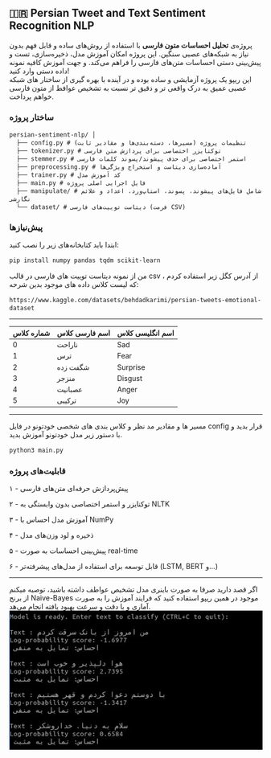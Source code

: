 ## 🇮🇷 Persian Tweet and Text Sentiment Recognition NLP

پروژه‌ی **تحلیل احساسات متون فارسی** با استفاده از روش‌های ساده و قابل فهم بدون نیاز به شبکه‌های عصبی سنگین. 
این پروژه امکان آموزش مدل، ذخیره‌سازی، تست و پیش‌بینی دستی احساسات متن‌های فارسی را فراهم می‌کند. و جهت آموزش کافیه نمونه داده دستی وارد کنید! \
این ریپو یک پروژه آزمایشی و ساده بوده و در آینده با بهره گیری از ساختار های شبکه عصبی عمیق به درک واقعی تر و دقیق تر نسبت به تشخیص عوافط از متون فارسی خواهم پرداخت.



### ساختار پروژه
```
persian-sentiment-nlp/ │ 
  ├── config.py # تنظیمات پروژه (مسیرها، دسته‌بندی‌ها و مقادیر ثابت) 
  ├── tokenizer.py # توکنایزر اختصاصی برای پردازش متن فارسی 
  ├── stemmer.py # استمر اختصاصی برای حذف پیشوند/پسوند کلمات فارسی 
  ├── preprocessing.py # آماده‌سازی دیتاست و استخراج ویژگی‌ها 
  ├── trainer.py # کد آموزش مدل
  ├── main.py # فایل اجرایی اصلی پروژه 
  ├── manipulate/ # شامل فایل‌های پیشوند، پسوند، استاپ‌ورد، اعداد و علائم نگارشی
  └── dataset/ # دیتاست توییت‌های فارسی (فرمت CSV)
```
### پیش‌نیازها

ابتدا باید کتابخانه‌های زیر را نصب کنید:

```bash
pip install numpy pandas tqdm scikit-learn
```
من از نمونه دیتاست توییت های فارسی در قالب csv ، از آدرس کگل زیر استفاده کردم که لیست کلاس داده های موجود بدین شرحه:
```
https://www.kaggle.com/datasets/behdadkarimi/persian-tweets-emotional-dataset
```
---

| شماره کلاس  | اسم فارسی کلاس |  اسم انگلیسی کلاس |
| ------------- | ------------- | ------------- |
0 | ناراحت | Sad
1 | ترس | Fear
2 | شگفت زده | Surprise
3 | منزجر | Disgust
4 | عصبانیت | Anger
5 | ترکیبی | Joy
---
مسیر ها و مقادیر مد نظر و کلاس بندی های شخصی خودتونو در فایل config قرار بدید و با دستور زیر مدل خودتونو آموزش بدید.

```bash
python3 main.py
```
### قابلیت‌های پروژه

۱ - پیش‌پردازش حرفه‌ای متن‌های فارسی

۲ - توکنایزر و استمر اختصاصی بدون وابستگی به NLTK

۳ - آموزش مدل احساس با NumPy 

۴ - ذخیره و لود وزن‌های مدل

۵ - پیش‌بینی احساسات به صورت real-time

۶ - قابل توسعه برای استفاده از مدل‌های پیشرفته‌تر (LSTM, BERT و...)

---
اگر قصد دارید صرفا به صورت باینری مدل تشخیص عواطف داشته باشید، توصیه میکنم از برنج Naive-Bayes موجود در همین ریپو استفاده کنید که فرایند آموزش را به صورت آماری و با دقت و سرعت بهبود یافته انجام می‌هد. \
![alt text](https://raw.githubusercontent.com/mahdizynali/persian-sentiment-nlp/refs/heads/main/naive.jpg)
